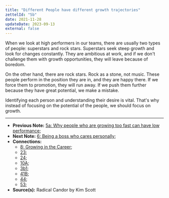 ```yaml
---
title: "Different People have different growth trajectories"
zettelId: "5b"
date: 2021-11-28
updateDate: 2023-09-13
external: false
---
```


When we look at high performers in our teams, there are usually two types of people: superstars and rock stars. Superstars seek steep growth and look for changes constantly. They are ambitious at work, and if we don't challenge them with growth opportunities, they will leave because of boredom.

On the other hand, there are rock stars. Rock as a stone, not music. These people perform in the position they are in, and they are happy there. If we force them to promotion, they will run away. If we push them further because they have great potential, we make a mistake.

Identifying each person and understanding their desire is vital. That's why instead of focusing on the potential of the people, we should focus on growth.

---

- **Previous Note:** [5a: Why people who are growing too fast can have low performance](/notes/5a/);
- **Next Note:** [6: Being a boss who cares personally](/notes/6);
- **Connections:**
  - [8: Growing in the Career](/notes/8/);
  - [23](/notes/23/);
  - [24](/notes/24/);
  - [10A](/notes/10a/);
  - [3b1](/notes/3b1);
  - [41B](/notes/41B);
  - [44](/notes/44/);
  - [53](/notes/53/);
- **Source(s):** Radical Candor by Kim Scott
